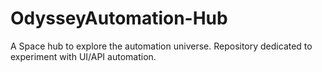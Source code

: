 # OdysseyAutomation-Hub
A Space hub to explore the automation universe. Repository dedicated to experiment with UI/API automation.
